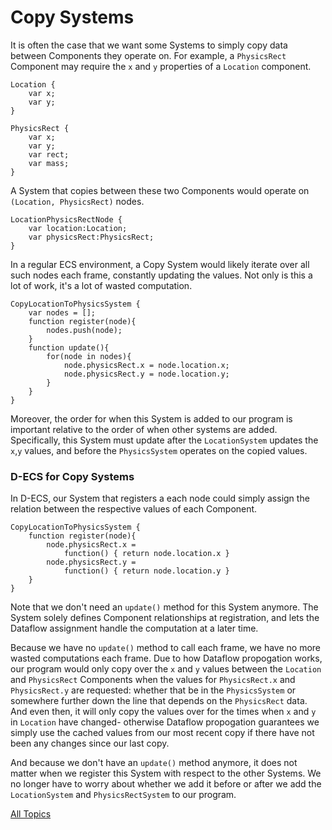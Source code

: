 Copy Systems
==

It is often the case that we want some Systems to simply copy data between Components they operate on. For example, a `PhysicsRect` Component may require the `x` and `y` properties of a `Location` component.

~~~
Location {
    var x;
    var y;
}

PhysicsRect {
    var x;
    var y;
    var rect;
    var mass;
}
~~~

A System that copies between these two Components would operate on `(Location, PhysicsRect)` nodes.

~~~
LocationPhysicsRectNode {
    var location:Location;
    var physicsRect:PhysicsRect;
}
~~~

In a regular ECS environment, a Copy System would likely iterate over all such nodes each frame, constantly updating the values. Not only is this a lot of work, it's a lot of wasted computation. 

~~~
CopyLocationToPhysicsSystem {
    var nodes = [];
    function register(node){
        nodes.push(node);
    }
    function update(){
        for(node in nodes){
            node.physicsRect.x = node.location.x;
            node.physicsRect.y = node.location.y;
        }
    }
}
~~~


Moreover, the order for when this System is added to our program is important relative to the order of when other systems are added. Specifically, this System must update after the `LocationSystem` updates the `x`,`y` values, and before the `PhysicsSystem` operates on the copied values.

### D-ECS for Copy Systems
In D-ECS, our System that registers a each node could simply assign the relation between the respective values of each Component.

~~~
CopyLocationToPhysicsSystem {
    function register(node){
        node.physicsRect.x = 
            function() { return node.location.x }
        node.physicsRect.y = 
            function() { return node.location.y }
    }
}
~~~

Note that we don't need an `update()` method for this System anymore. The System solely defines Component relationships at registration, and lets the Dataflow assignment handle the computation at a later time.

Because we have no `update()` method to call each frame, we have no more wasted computations each frame. 
Due to how Dataflow propogation works, our program would only copy over the `x` and `y` values between the `Location` and `PhysicsRect` Components when the values for `PhysicsRect.x` and `PhysicsRect.y` are requested: whether that be in the `PhysicsSystem` or somewhere further down the line that depends on the `PhysicsRect` data. And even then, it will only copy the values over for the times when `x` and `y` in `Location` have changed- otherwise Dataflow propogation guarantees we simply use the cached values from our most recent copy if there have not been any changes since our last copy.

And because we don't have an `update()` method anymore, it does not matter when we register this System with respect to the other Systems. We no longer have to worry about whether we add it before or after we add the `LocationSystem` and `PhysicsRectSystem` to our program.

[All Topics](https://github.com/dyarosla/D-ECS)
